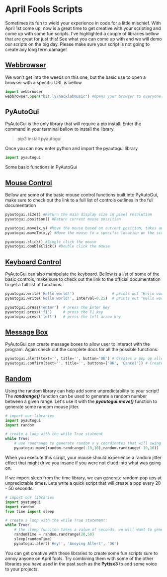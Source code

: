 # April Fools Scripts

Sometimes its fun to wield your experience in code for a little mischief. With April 1st come up, now is a great time to get creative with your scripting and come up with some fun scripts. I've highlighted a couple of libraries bellow that are great for just this! See what you can come up with and we will demo our scripts on the big day. Please make sure your script is not going to create any long term damage!

## [Webbrowser](https://docs.python.org/3/library/webbrowser.html)

We won't get into the weeds on this one, but the basic use to open a browser with a specific URL is bellow

```python
import webbrowser
webbrowser.open("bit.ly/hacklabmusic") #Opens your browser to everyone's favorite jam
```



## PyAutoGui

PyAutoGui is the only library that will require a pip install. Enter the command in your terminal bellow to install the library.

> pip3 install pyautogui

Once you can now enter python and import the pyautogui library

```python
import pyautogui
```

Some basic functions in PyAutoGui

## [Mouse Control](https://pyautogui.readthedocs.io/en/latest/mouse.html)

Bellow are some of the basic mouse control functions built into PyAutoGui, make sure to check out the link to a full list of controls outlines in the full documentation

```python
pyautogui.size() #Return the main display size in pixel resolution
pyautogui.position() #Return current mouse possition 

pyautogui.move(x,y) #Move the mouse based on current position, takes an X and Y integer argument
pyautogui.moveTo(x,y) #Move the mouse to a specific location on the screen with an X and Y integerger

pyautogui.click() #Single click the mouse
pyautogui.doubleClick() #Double click the mouse
```

## [Keyboard Control](https://pyautogui.readthedocs.io/en/latest/keyboard.html)

PyAutoGui can also manipulate the keyboard. Bellow is a list of  some of the basic controls, make sure to check out the link to the official documentation to get a full list of functions. 

```python
pyautogui.write('Hello world!')                 # prints out "Hello world!" instantly
pyautogui.write('Hello world!', interval=0.25)  # prints out "Hello world!" with a quarter second delay after each character

pyautogui.press('enter')  # press the Enter key
pyautogui.press('f1')     # press the F1 key
pyautogui.press('left')   # press the left arrow key
```

## [Message Box](https://pyautogui.readthedocs.io/en/latest/msgbox.html)

PyAutoGui can create message boxes to allow user to interact with the program. Again check out the complete docs for all the possible functions. 

```python
pyautogui.alert(text='', title='', button='OK') # Creates a pop up allert that will halt your program
pyautogui.confirm(text='', title='', buttons=['OK', 'Cancel']) # Creates a pop up with multiple options
```

## [Random](https://docs.python.org/3/library/random.html)

Using the random library can help add some unpredictability to your script! The ***randrange()*** function can be used to generate a random number between a given range. Let's use it with the ***pyautogui.move()*** function to generate some random mouse jitter.

```python 
# import our libraries
import pyautogui
import random

# create a loop with the while True statment
while True:
    # use randrange to generate random x y coordinates that will swing between 20 pixels 
    pyautogui.move(random.randrange(-10,10),random.randrange(-10,10))
```

When you execute this script, your mouse should experience a random jitter effect that might drive you insane if you were not clued into what was going on. 

If we import sleep from the time library, we can generate random pop ups at unpredictable times. Lets write a quick script that will create a pop every 20 - 50 seconds. 

```python
# import our libraries
import pyatuogui
import random
from time import sleep

# create a loop with the while True statement:
while True:
    # the sleep funciton takes a value of seconds, we will want to generate a random number between 20 - 50
    randomTime = random.randrange(20,50)
    sleep(randomTime)
    pyautogui.alert('Hey!', 'Anoying Allert', 'OK')
```

You can get creative with these libraries to create some fun scripts sure to annoy anyone on April fools. Try combining them with some of the other libraries you have used in the past such as the **Pyttsx3** to add some voice to your projects. 